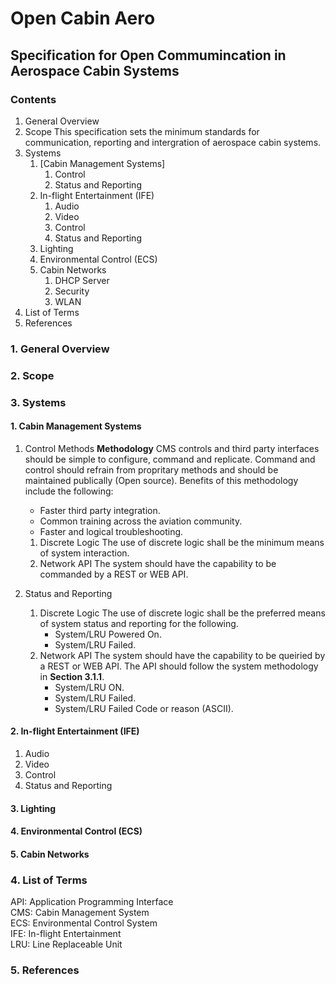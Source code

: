 # Open Cabin Aero
[July 10th, 2024]: #
[Draft]: #
[Created: D. Hall]: #

## Specification for Open Commumincation in Aerospace Cabin Systems

### Contents 
1. General Overview
2. Scope
   This specification sets the minimum standards for communication, reporting and intergration of aerospace cabin systems. 
3. Systems
   1. [Cabin Management Systems]
      1. Control
      2. Status and Reporting
   2. In-flight Entertainment (IFE)
      1. Audio
      2. Video
      3. Control
      4. Status and Reporting
   3. Lighting
   4. Environmental Control (ECS)
   5. Cabin Networks
      1. DHCP Server
      2. Security
      3. WLAN
4. List of Terms
5. References  
   
### 1. General Overview
### 2. Scope
### 3. Systems
#### 1. Cabin Management Systems
   1. Control Methods
   **Methodology**
      CMS controls and third party interfaces should be simple to configure, command and replicate. Command and control should refrain from propritary methods and should be maintained publically (Open source).
      Benefits of this methodology include the following:
         + Faster third party integration.
         + Common training across the aviation community.
         + Faster and logical troubleshooting. 


      1. Discrete Logic 
         The use of discrete logic shall be the minimum means of system interaction.
      2. Network API 
         The system should have the capability to be commanded by a REST or WEB API.
         
   1. Status and Reporting
      1. Discrete Logic
         The use of discrete logic shall be the preferred means of system status and reporting for the following.
         + System/LRU Powered On.
         + System/LRU Failed.
       2. Network API
          The system should have the capability to be queiried by a REST or WEB API. The API should follow the system methodology in **Section 3.1.1**.
          + System/LRU ON.
          + System/LRU Failed.
          + System/LRU Failed Code or reason (ASCII).
#### 2. In-flight Entertainment (IFE)
   1. Audio
   2. Video
   3. Control
   4. Status and Reporting
         
#### 3. Lighting
#### 4. Environmental Control (ECS)
#### 5. Cabin Networks

          
### 4. List of Terms
API: Application Programming Interface  
CMS: Cabin Management System  
ECS: Environmental Control System  
IFE: In-flight Entertainment  
LRU: Line Replaceable Unit  

### 5. References
